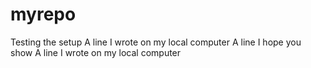 # myrepo
Testing the setup
A line I wrote on my local computer
A line I hope you show
A line I wrote on my local computer
